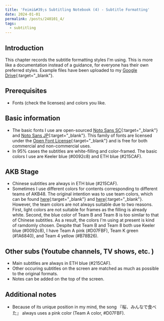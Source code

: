 ```yaml
---
title: 'Feimi&#39;s Subtitling Notebook (4) - Subtitle Formatting'
date: 2024-01-01
permalink: /posts/240101_4/
tags:
  - subtitling
---
```


Introduction
-----

This chapter records the subtitle formatting styles I'm using. This is more like a documentation instead of a guidance, for everyone has their own preferred styles. Example files have been uploaded to my [Google Drive](https://drive.google.com/drive/folders/1RUKjxpMZFUnuG7huNTGnDKkrHGgDZ7tN?usp=sharing){:target="_blank"}. 


Prerequisites
-----
* Fonts (check the licenses) and colors you like. 


Basic information
-----
* The basic fonts I use are open-sourced [Noto Sans SC](https://fonts.google.com/noto/specimen/Noto+Sans+SC){:target="_blank"} and [Noto Sans JP](https://fonts.google.com/noto/specimen/Noto+Sans+JP){:target="_blank"}. This family of fonts are licensed under the [Open Font License](https://openfontlicense.org/){:target="_blank"} and is free for both commercial and non-commercial uses. 
* In 95% cases the subtitles are white-filling and color-framed. The basic colors I use are Keeler blue (#0092c8) and ETH blue (#215CAF). 


AKB Stage
-----
* Chinese subtitles are always in ETH blue (#215CAF).  
* Sometimes I use different colors for contents corresponding to different teams of AKB48. The original intention was to use team colors, which can be found [here](http://stage48.net/wiki/index.php/Team){:target="_blank"} and [here](https://allrasyies.blogspot.com/2019/02/daftar-logo-dan-warna-tim-akb48-group_10.html){:target="_blank"}. However, the team colors are not always suitable due to two reasons. First, light colors are not suitable for frames as the filling is already white. Second, the blue color of Team B and Team 8 is too similar to that of Chinese subtitles. As a result, the colors I'm using at present is kind of ramdomly chosen. Despite that Team B and Team 8 both use Keeler blue (#0092c8), I have Team A pink (#D07FBF), Team K green (#1A6840), and Team 4 yellow (#B78B26). 


Other subs (Youtube channels, TV shows, etc. )
-----
* Main subtitles are always in ETH blue (#215CAF).  
* Other occuring subtitles on the screen are matched as much as possible to the original formats. 
* Notes can be added on the top of the screen.  

Additional notes
-----
* Because of its unique position in my mind, the song 『桜、みんなで食べた』 always uses a pink color (Team A color, #D07FBF). 